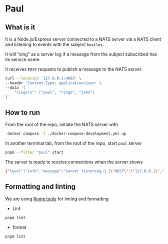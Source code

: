 # Paul

## What is it

It is a Node.js/Express server connected to a NATS server via a NATS client and listening to events with the subject `beatles`.

It will "sing" as a server log if a message from the subject subscribed has its service name.

It receives `POST` requests to publish a message to the NATS server.

```sh
curl --location '127.0.0.1:4003' \
--header 'Content-Type: application/json' \
--data '{
    "singers": ["paul", "ringo", "john"]
}'
```

## How to run

From the root of the repo, initiate the NATS server with

```sh
 docker compose -f ./docker-compose-development.yml up
```

In another terminal tab, from the root of the repo, start `paul` server

```sh
pnpm --filter "paul" start
```

The server is ready to receive connections when the server shows

```sh
{"level":"info","message":"server listening 📡 {\"HOST\":\"127.0.0.1\",\"PORT\":\"4003\"}","timestamp":"2023-05-29T09:09:53.179Z"}
```

## Formatting and linting

We are using [Rome tools](https://rome.tools/) for linting and formatting

- Lint

```sh
pnpm lint
```

- format

```sh
pnpm lint
```
